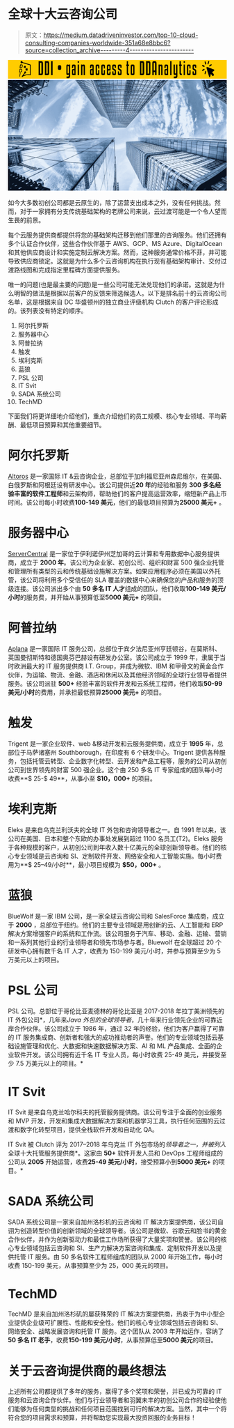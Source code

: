 # 全球十大云咨询公司

> 原文：<https://medium.datadriveninvestor.com/top-10-cloud-consulting-companies-worldwide-351a68e8bbc6?source=collection_archive---------4----------------------->

[![](img/a686eb41ca8c54266164b67504555abb.png)](http://www.track.datadriveninvestor.com/181206BYellow)![](img/899039370708ceeab668bcdbab938a98.png)

如今大多数初创公司都是云原生的，除了运营支出成本之外，没有任何挑战。然而，对于一家拥有分支传统基础架构的老牌公司来说，云过渡可能是一个令人望而生畏的前景。

每个云服务提供商都提供将您的基础架构迁移到他们那里的咨询服务。他们还拥有多个认证合作伙伴，这些合作伙伴基于 AWS、GCP、MS Azure、DigitalOcean 和其他供应商设计和实施定制云解决方案。然而，这种服务通常价格不菲，并可能导致供应商锁定。这就是为什么多个云咨询机构在执行现有基础架构审计、交付过渡路线图和完成指定里程碑方面提供服务。

唯一的问题(也是最主要的问题)是一些公司可能无法兑现他们的承诺。这就是为什么明智的做法是根据以前客户的反馈来筛选候选人。以下是排名前十的云咨询公司名单，这是根据来自 DC 华盛顿州的独立商业评级机构 Clutch 的客户评论形成的。该列表没有特定的顺序。

1.  阿尔托罗斯
2.  服务器中心
3.  阿普拉纳
4.  触发
5.  埃利克斯
6.  蓝狼
7.  PSL 公司
8.  IT Svit
9.  SADA 系统公司
10.  TechMD

下面我们将更详细地介绍他们，重点介绍他们的员工规模、核心专业领域、平均薪酬、最低项目预算和其他重要细节。

# 阿尔托罗斯

[Altoros](http://www.altoros.com/) 是一家国际 IT &云咨询企业，总部位于加利福尼亚州森尼维尔，在美国、白俄罗斯和阿根廷设有研发中心。该公司提供近**20 年**的经验和服务 **300 多名经验丰富的软件工程师**和云架构师，帮助他们的客户提高运营效率，缩短新产品上市时间。该公司每小时收费**100-149 美元**，他们的最低项目预算为**25000 美元+** 。

# 服务器中心

[ServerCentral](https://www.servercentral.com) 是一家位于伊利诺伊州芝加哥的云计算和专用数据中心服务提供商，成立于 **2000 年**。该公司为企业家、初创公司、组织和财富 500 强企业托管和管理所有类型的云和传统基础设施解决方案。如果应用程序必须在美国以外托管，该公司将利用多个受信任的 SLA 覆盖的数据中心来确保您的产品和服务的顶级连接。该公司派出多个由 **50 多名 IT 人才**组成的团队，他们收取**100-149 美元/小时**的服务费，并开始从事预算低至**5000 美元+** 的项目。

# 阿普拉纳

[Aplana](https://www.aplana.com/) 是一家国际 IT 服务公司，总部位于宾夕法尼亚州亨廷顿谷，在莫斯科、英国曼彻斯特和德国奥芬巴赫设有研发办公室。该公司成立于 1999 年，隶属于当时欧洲最大的 IT 服务提供商 I.T. Group，并成为微软、IBM 和甲骨文的黄金合作伙伴，为运输、物流、金融、酒店和休闲以及其他经济领域的全球行业领导者提供服务。该公司派驻 **500+** 经验丰富的软件开发和云系统工程师，他们收取**50-99 美元/小时**的费用，并承担最低预算**25000 美元+** 的项目。

# 触发

Trigent 是一家企业软件、web &移动开发和云服务提供商，成立于 **1995** 年，总部位于马萨诸塞州 Southborough，在印度有 6 个研发中心。Trigent 提供各种服务，包括托管云转型、企业数字化转型、云开发和产品工程等，服务的公司从初创公司到世界领先的财富 500 强企业。这个由 250 多名 IT 专家组成的团队每小时收费**$ 25-$ 49**，从事小至 **$10，000+** 的项目。

# 埃利克斯

Eleks 是来自乌克兰利沃夫的全球 IT 外包和咨询领导者之一。自 1991 年以来，该公司在美国、日本和整个东欧的办事处发展到超过 1100 名员工(T2)。Eleks 服务于各种规模的客户，从初创公司到年收入数十亿美元的全球创新领导者。他们的核心专业领域是云咨询和 SI、定制软件开发、网络安全和人工智能实施。每小时费用为**$ 25–49/小时**，最小项目规模为 **$50，000+** 。

# 蓝狼

BlueWolf 是一家 IBM 公司，是一家全球云咨询公司和 SalesForce 集成商，成立于 **2000** ，总部位于纽约。他们的主要专业领域是用创新的云、人工智能和 ERP 解决方案增强客户的系统和工作流。该公司服务于汽车、移动、金融、运输、营销和一系列其他行业的行业领导者和领先市场参与者。Bluewolf 在全球超过 20 个研发中心拥有数千名 IT 人才，收费为 150-199 美元/小时，并参与预算至少为 5 万美元以上的项目。

# PSL 公司

PSL 公司。总部位于哥伦比亚麦德林的哥伦比亚是 2017-2018 年拉丁美洲领先的 IT 外包公司*，几年来*Java 外包的全球领导者*，几十年来行业领先企业的可靠近岸合作伙伴。该公司成立于 1986 年，通过 32 年的经验，他们为客户赢得了可靠的 IT 服务集成商、创新者和强大的成功推动者的声誉。他们的专业领域包括云基础设施管理和优化、大数据和快速数据解决方案、AI 和 ML 产品集成、全面的企业软件开发。该公司拥有近千名 IT 专业人员，每小时收费 25-49 美元，并接受至少 7.5 万美元以上的项目。*

# IT Svit

IT Svit 是来自乌克兰哈尔科夫的托管服务提供商。该公司专注于全面的创业服务和 MVP 开发，开发和集成大数据解决方案和机器学习工具，执行任何范围的云过渡和数字化转型项目，提供全栈软件开发和自动化 QA。

IT Svit 被 Clutch 评为 2017–2018 年乌克兰 IT 外包市场的*领导者之一，并被列入*全球十大托管服务提供商*。这家由 **50+** 软件开发人员和 DevOps 工程师组成的公司从 **2005** 开始运营，收费**25-49 美元/小时**，接受预算小到**5000 美元+** 的项目。*

# SADA 系统公司

SADA 系统公司是一家来自加州洛杉机的云咨询和 IT 解决方案提供商，该公司自诩为创造转型价值的创新领域的全球领导者。该公司是微软、谷歌云和脸书的黄金合作伙伴，并作为创新驱动力和最佳工作场所获得了大量奖项和赞誉。该公司的核心专业领域包括云咨询和 SI、生产力解决方案咨询和集成、定制软件开发以及提供托管 IT 服务。由 50 多名软件工程师组成的团队从 2000 年开始工作，每小时收费 150-199 美元，从事预算至少为 25，000 美元的项目。

# TechMD

TechMD 是来自加州洛杉矶的屡获殊荣的 IT 解决方案提供商，热衷于为中小型企业提供企业级可扩展性、性能和安全性。他们的核心专业领域包括云咨询和 SI、网络安全、战略发展咨询和托管 IT 服务。这个团队从 2003 年开始运作，容纳了 **50 多名 IT 老手**，收费**150-199 美元/小时**，从事预算低至**5000 美元**的项目。

# 关于云咨询提供商的最终想法

上述所有公司都提供了多年的服务，赢得了多个奖项和荣誉，并已成为可靠的 IT 服务和云咨询合作伙伴。他们与行业领导者和羽翼未丰的初创公司合作的经验使他们能够为任何类型的挑战和任何项目范围找到可行的解决方案。当然，其中一个将符合您的项目需求和预算，并将帮助您实现最大投资回报的业务目标！